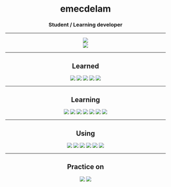 
<div align="center">
    <h1>emecdelam</h1>
    <h3>Student / Learning developer</h3>
</div
  <br />
<hr />
<div align="center">
    <img src="https://github-readme-stats.vercel.app/api?username=emecdelam&theme=gruvbox">
</div>
<div align="center">
    <img src="https://github-readme-stats.vercel.app/api/top-langs/?username=emecdelam&hide_border=true&layout=compact&theme=gruvbox&bg_color=00000000">
</div>

<hr />
<div align="center">
    <h2>Learned</h2>
</div>
<div align="center">
    <img src="https://img.shields.io/badge/Git-%23F05032?style=for-the-badge&logo=git&logoColor=white&style=flat-round&logoWidth=20" />
    <img src="https://img.shields.io/badge/GitHub-%23181717?style=for-the-badge&logo=github&logoColor=white&style=flat-round&logoWidth=20" />
    <img src="https://img.shields.io/badge/Terminal-%234d4d4d?style=for-the-badge&logo=gnu-bash&logoColor=white&style=flat-round&logoWidth=20" />
    <img src="https://img.shields.io/badge/Python-%233776AB?style=for-the-badge&logo=python&logoColor=white&style=flat-round&logoWidth=20" />
    <img src="https://img.shields.io/badge/Java-%23FF9900?style=for-the-badge&logo=java&logoColor=white&style=flat-round&logoWidth=20" />
</div>
<hr />

<div align="center">
    <h2>Learning</h2>
</div>

<div align="center">
    <img src="https://img.shields.io/badge/C-%2300599C?style=for-the-badge&logo=c&logoColor=white&style=flat-round&logoWidth=20" />
    <img src="https://img.shields.io/badge/C++-%2300599C?style=for-the-badge&logo=cplusplus&logoColor=white&style=flat-round&logoWidth=20" />
    <img src="https://img.shields.io/badge/Rust-%23000000?style=for-the-badge&logo=rust&logoColor=white&style=flat-round&logoWidth=20" />
    <img src="https://img.shields.io/badge/JavaScript-%23F7DF1E?style=for-the-badge&logo=javascript&logoColor=black&style=flat-round&logoWidth=20" />
    <img src="https://img.shields.io/badge/HTML-%23E34F26?style=for-the-badge&logo=html5&logoColor=white&style=flat-round&logoWidth=20" />
    <img src="https://img.shields.io/badge/CSS-%231572B6?style=for-the-badge&logo=css3&logoColor=white&style=flat-round&logoWidth=20" />
    <img src="https://img.shields.io/badge/Node.js-%23339933?style=for-the-badge&logo=node.js&logoColor=white&style=flat-round&logoWidth=20" />
</div>
<hr />
<div align="center">
    <h2>Using</h2>
</div>
<div align="center">
    <img src="https://img.shields.io/badge/Tampermonkey-%2300599C?style=for-the-badge&logo=tampermonkey&logoColor=black&style=flat-round&logoWidth=20" />
    <img src="https://img.shields.io/badge/VSCode-%23007ACC?style=for-the-badge&logo=visual-studio-code&logoColor=white&style=flat-round&logoWidth=20" />
    <img src="https://img.shields.io/badge/IntelliJ%20IDEA-%23365E9D?style=for-the-badge&logo=intellij-idea&logoColor=white&style=flat-round&logoWidth=20" />
    <img src="https://img.shields.io/badge/PyCharm-%236DBE45?style=for-the-badge&logo=pycharm&logoColor=white&style=flat-round&logoWidth=20" />
    <img src="https://img.shields.io/badge/Terminal-%234d4d4d?style=for-the-badge&logo=gnu-bash&logoColor=white&style=flat-round&logoWidth=20" />
    <img src="https://img.shields.io/badge/Notepad++-%23FFFFFF?style=for-the-badge&logo=notepad%2B%2B&logoColor=black&style=flat-round&logoWidth=20" />
</div>

<hr />

<div align="center">
    <h2>Practice on</h2>
</div>
<div align="center">
    <img src="https://img.shields.io/badge/LeetCode-%23FFA116?style=for-the-badge&logo=leetcode&logoColor=black&style=flat-round&logoWidth=20" />
    <img src="https://img.shields.io/badge/Codecademy-%2321759B?style=for-the-badge&logo=codecademy&logoColor=white&style=flat-round&logoWidth=20" />
</div>

